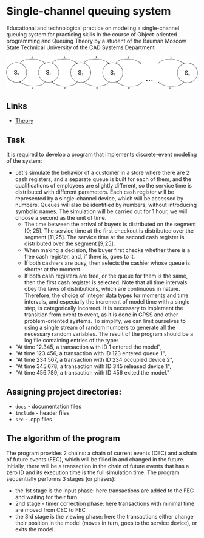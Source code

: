 # Single-channel queuing system 
Educational and technological practice on modeling a single-channel queuing system for practicing skills in the course of Object-oriented programming and Queuing Theory by a student of the Bauman Moscow State Technical University of the CAD Systems Department

![](docs\qs.png)

## Links
+ [Theory](docs/theory.md)

## Task
It is required to develop a program that implements discrete-event modeling of the system: 
+ Let's simulate the behavior of a customer in a store where there are 2 cash registers, and a separate queue is built for each of them, and the qualifications of employees are slightly different, so the service time is distributed with different parameters. Each cash register will be represented by a single-channel device, which will be accessed by numbers. Queues will also be identified by numbers, without introducing symbolic names. The simulation will be carried out for 1 hour, we will choose a second as the unit of time. 
  - The time between the arrival of buyers is distributed on the segment [0; 25]. The service time at the first checkout is distributed over the segment [11;25]. The service time at the second cash register is distributed over the segment [9;25].
  - When making a decision, the buyer first checks whether there is a free cash register, and, if there is, goes to it. 
  - If both cashiers are busy, then selects the cashier whose queue is shorter at the moment. 
  - If both cash registers are free, or the queue for them is the same, then the first cash register is selected.
Note that all time intervals obey the laws of distributions, which are continuous in nature. Therefore, the choice of integer data types for moments and time intervals, and especially the increment of model time with a single step, is categorically incorrect. It is necessary to implement the transition from event to event, as it is done in GPSS and other problem-oriented systems. To simplify, we can limit ourselves to using a single stream of random numbers to generate all the necessary random variables. The result of the program should be a log file containing entries of the type: 
+ "At time 12.345, a transaction with ID 1 entered the model", 
+ "At time 123.456, a transaction with ID 123 entered queue 1", 
+ "At time 234.567, a transaction with ID 234 occupied device 2",
+ "At time 345.678, a transaction with ID 345 released device 1", 
+ "At time 456.789, a transaction with ID 456 exited the model."


## Assigning project directories:
+ `docs` - documentation files
+ `include` - header files
+ `src` - .cpp files

## The algorithm of the program
The program provides 2 chains: a chain of current events (CEC) and a chain of future events (FEC), which will be filled in and changed in the future. Initially, there will be a transaction in the chain of future events that has a zero ID and its execution time is the full simulation time. The program sequentially performs 3 stages (or phases):
* the 1st stage is the input phase: here transactions are added to the FEC and waiting for their turn
* 2nd stage - timer correction phase: here transactions with minimal time are moved from CEC to FEC
* the 3rd stage is the viewing phase: here the transactions either change their position in the model (moves in turn, goes to the service device), or exits the model.
